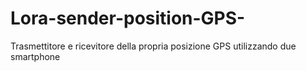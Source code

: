 # Lora-sender-position-GPS-
Trasmettitore e ricevitore della propria posizione GPS utilizzando due smartphone
